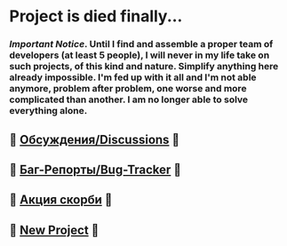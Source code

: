 # Project is died finally...

### ***Important Notice***. Until I find and assemble a proper team of developers (at least 5 people), I will never in my life take on such projects, of this kind and nature. Simplify anything here already impossible. I'm fed up with it all and I'm not able anymore, problem after problem, one worse and more complicated than another. I am no longer able to solve everything alone. 

## 💬 [Обсуждения/Discussions](https://github.com/helixd2s/about/discussions) 💬
## 🐞 [Баг-Репорты/Bug-Tracker](https://github.com/helixd2s/about/issues) 🐞
## 🥀 [Акция скорби](https://github.com/helixd2s/unit-a/blob/main/docs/unit-a/personal.md) 🥀
## 🌋 [New Project](https://github.com/helixd2s/Alter-2) 🌋
